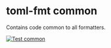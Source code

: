 # toml-fmt common

Contains code common to all formatters.

[![Test common](https://github.com/tox-dev/toml-fmt/actions/workflows/common.yaml/badge.svg)](https://github.com/tox-dev/toml-fmt/actions/workflows/common.yaml)
